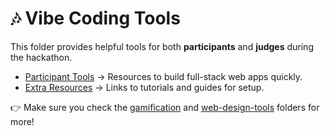# 🎶 Vibe Coding Tools

This folder provides helpful tools for both **participants** and **judges** during the hackathon.  

- [Participant Tools](./participant-tools.md) → Resources to build full-stack web apps quickly.    
- [Extra Resources](./resources.md) → Links to tutorials and guides for setup.

👉 Make sure you check the [gamification](../gamification) and [web-design-tools](../web-design-tools) folders for more!
